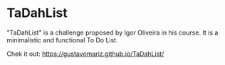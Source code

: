 # TaDahList
"TaDahList" is a challenge proposed by Igor Oliveira in his course. It is a minimalistic and functional To Do List.

Chek it out: https://gustavomariz.github.io/TaDahList/
